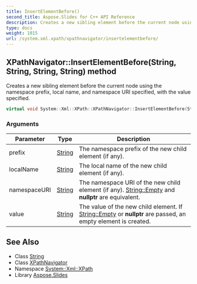 ```yaml
---
title: InsertElementBefore()
second_title: Aspose.Slides for C++ API Reference
description: Creates a new sibling element before the current node using the namespace prefix, local name, and namespace URI specified, with the value specified.
type: docs
weight: 1015
url: /system.xml.xpath/xpathnavigator/insertelementbefore/
---
```

## XPathNavigator::InsertElementBefore(String, String, String, String) method


Creates a new sibling element before the current node using the namespace prefix, local name, and namespace URI specified, with the value specified.

```cpp
virtual void System::Xml::XPath::XPathNavigator::InsertElementBefore(String prefix, String localName, String namespaceURI, String value)
```


### Arguments

| Parameter | Type | Description |
| --- | --- | --- |
| prefix | [String](../../../system/string/) | The namespace prefix of the new child element (if any). |
| localName | [String](../../../system/string/) | The local name of the new child element (if any). |
| namespaceURI | [String](../../../system/string/) | The namespace URI of the new child element (if any). [String::Empty](../../../system/string/empty/) and **nullptr** are equivalent. |
| value | [String](../../../system/string/) | The value of the new child element. If [String::Empty](../../../system/string/empty/) or **nullptr** are passed, an empty element is created. |

## See Also

* Class [String](../../../system/string/)
* Class [XPathNavigator](../)
* Namespace [System::Xml::XPath](../../)
* Library [Aspose.Slides](../../../)